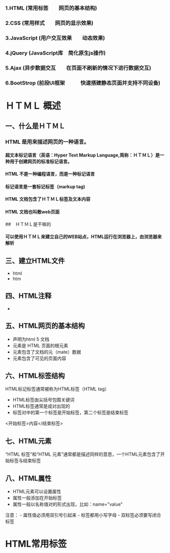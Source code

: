 ### 1.HTML          (常用标签　　网页的基本结构)
### 2.CSS           (常用样式　　网页的显示效果)
### 3.JavaScript    (用户交互效果　　动态效果)
### 4.jQuery        (JavaScript库　简化原生js操作)
### 5.Ajax          (异步数据交互　　在页面不刷新的情况下进行数据交互)
### 6.BootStrop     (前段UI框架　　　快速搭建静态页面并支持不同设备)


# ＨＴＭＬ  概述
## 一、什么是ＨＴＭＬ
### HTML 是用来描述网页的一种语言。
#### 超文本标记语言（英语：Hyper Text Markup Language,简称：ＨＴＭＬ）是一种用于创建网页的标准标记语言。
#### HTML 不是一种编程语言，而是一种标记语言
#### 标记语言是一套标记标签（markup tag)
#### HTML 文档包含了ＨＴＭＬ标签及文本内容
#### HTML 文档也叫散web页面

##　ＨＴＭＬ是干嘛的
#### 可以使用ＨＴＭＬ来建立自己的WEB站点，HTML运行在浏览器上，由浏览器来解析

## 三、建立HTML文件

- html
- htm

## 四、HTML注释
- <!--注释内容-->

## 五、HTML网页的基本结构
- <!DOCTYPE html>    声明为html 5 文档
- <html>             元素是 HTML 页面的根元素
- <head>             元素包含了文档的元（mate）数据
- <body>             元素包含了可见的页面内容

##  六、HTML标签结构

HTML标记标签通常被称为HTML标签（HTML tag）

- HTML标签由尖括号包围关键词
- HTML标签通常是成对出现的
- 标签对中的第一个标签是开始标签，第二个标签是结束标签

<开始标签>内容</结束标签>

## 七、HTML元素
“HTML 标签”和“HTML 元素”通常都是描述同样的意思，一个HTML元素包含了开始标签与结束标签

## 八、HTML属性
- HTML元素可以设置属性
- 属性一般添加在开始标签
- 属性一般以名称值对的形式出现，比如：name="value"

注意：
    - 属性值必须用双引号引起来
    - 标签都用小写字母
    - 双标签必须要写闭合标签
    
# HTML常用标签

